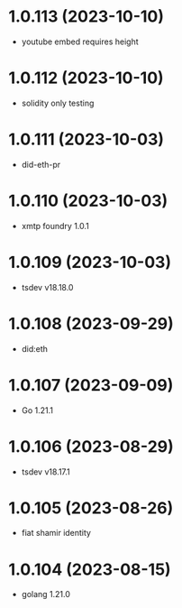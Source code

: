 # 1.0.113 (2023-10-10)

* youtube embed requires height

# 1.0.112 (2023-10-10)

* solidity only testing

# 1.0.111 (2023-10-03)

* did-eth-pr

# 1.0.110 (2023-10-03)

* xmtp foundry 1.0.1

# 1.0.109 (2023-10-03)

* tsdev v18.18.0

# 1.0.108 (2023-09-29)

* did:eth

# 1.0.107 (2023-09-09)

* Go 1.21.1

# 1.0.106 (2023-08-29)

* tsdev v18.17.1

# 1.0.105 (2023-08-26)

* fiat shamir identity

# 1.0.104 (2023-08-15)

* golang 1.21.0

